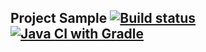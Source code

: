 ## Project Sample [![Build status](https://ci.appveyor.com/api/projects/status/kv9c4yhc12724e1o?svg=true)](https://ci.appveyor.com/project/MiniPocketNuke/web1) [![Java CI with Gradle](https://github.com/MiniPocketNuke/WEB1/actions/workflows/main.yml/badge.svg)](https://github.com/MiniPocketNuke/WEB1/actions/workflows/main.yml)
